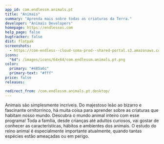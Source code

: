 ```yaml
---
app_id: com.endlessm.animals.pt
title: "Animais"
summary: "Aprenda mais sobre todas as criaturas da Terra."
developer: "Animais Developers"
homepage: https://endlessos.com
help_page: false
bugtracker: false
dist: flatpak
screenshots:
  - https://com-endless--cloud-soma-prod--shared-portal.s3.amazonaws.com/apps.234.screenshots.27d758d1-8272-41c3-91c6-e6d0c4586c2c_201810181815851313.png
icons:
  "64": /images/icons/64x64/com.endlessm.animals.pt.png
color:
  primary: "#485a6c"
  primary-text: "#fff"
price: false
releases:

redirect_from: /com.endlessm.animals.pt.desktop/
---
```


<p>Animais são simplesmente incríveis. Do majestoso leão ao bizarro e fascinante ornitorrinco, há muita coisa para aprender sobre as criaturas que habitam nosso mundo. Descubra o mundo animal inteiro com esse programa! Toda a família, desde crianças até adultos curiosos, vai gostar de conhecer as características, hábitos e ambientes dos animais. O estudo do reino animal é especialmente importante atualmente, quando tantas espécies estão ameaçadas ou em perigo.</p>